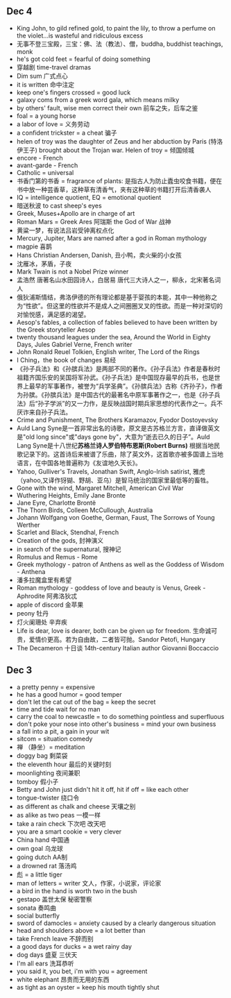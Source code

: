 ## Dec 4
- King John, to gild refined gold, to paint the lily, to throw a perfume on the violet...is wasteful and ridiculous excess
- 无事不登三宝殿，三宝：佛、法（教法）、僧，buddha, buddhist teachings, monk
- he's got cold feet = fearful of doing something
- 穿越剧 time-travel dramas
- Dim sum 广式点心
- it is written 命中注定
- keep one's fingers crossed = good luck
- galaxy coms from a greek word gala, which means milky
- by others' fault, wise men correct their own 前车之失，后车之鉴
- foal = a young horse
- a labor of love = 义务劳动
- a confident trickster = a cheat 骗子
- helen of troy was the daughter of Zeus and her abduction by Paris (特洛伊王子) brought about the Trojan war. Helen of troy = 倾国倾城
- encore - French
- avant-garde - French
- Catholic = universal
- 书香门第的书香 = fragrance of plants: 是指古人为防止蠹虫咬食书籍，便在书中放一种芸香草，这种草有清香气，夹有这种草的书籍打开后清香袭人
- IQ = intelligence quotient, EQ = emotional quotient
- 暗送秋波 to cast sheep's eyes 
- Greek, Muses+Apollo are in charge of art
- Roman Mars = Greek Ares 阿瑞斯 the God of War 战神
- 黄粱一梦，有说法吕岩受钟离权点化
- Mercury, Jupiter, Mars are named after a god in Roman mythology
- magpie 喜鹊
- Hans Christian Andersen, Danish, 丑小鸭，卖火柴的小女孩
- 沈雁冰，茅盾，子夜
- Mark Twain is not a Nobel Prize winner
- 孟浩然 唐著名山水田园诗人，白居易 唐代三大诗人之一，柳永，北宋著名词人
- 俄狄浦斯情结，弗洛伊德的所有理论都是基于婴孩的本能，其中一种他称之为“性欲”。但这里的性欲并不是成人之间圈圈叉叉的性欲。而是一种对深切的对愉悦感，满足感的渴望。
- Aesop's fables, a collection of fables believed to have been written by the Greek storyteller Aesop
- twenty thousand leagues under the sea, Around the World in Eighty Days, Jules Gabriel Verne, French writer
- John Ronald Reuel Tolkien, English writer, The Lord of the Rings
- I Ching，the book of changes 易经
- 《孙子兵法》和《孙膑兵法》是两部不同的著作。《孙子兵法》作者是春秋时祖籍齐国乐安的吴国将军孙武。《孙子兵法》是中国现存最早的兵书，也是世界上最早的军事著作，被誉为“兵学圣典”。《孙膑兵法》古称《齐孙子》，作者为孙膑。《孙膑兵法》是中国古代的最著名中原军事著作之一，也是《孙子兵法》后“孙子学派”的又一力作，是反映战国时期兵家思想的代表作之一。兵不厌诈来自孙子兵法。
- Crime and Punishment, The Brothers Karamazov, Fyodor Dostoyevsky
- Auld Lang Syne是一首非常出名的诗歌，原文是古苏格兰方言，直译做英文是"old long since"或"days gone by"，大意为“逝去已久的日子”。Auld Lang Syne是十八世纪**苏格兰诗人罗伯特布恩斯(Robert Burns)** 根据当地民歌记录下的。这首诗后来被谱了乐曲，除了英文外，这首歌亦被多国谱上当地语言，在中国各地普遍称为《友谊地久天长》。
- Yahoo, Gulliver's Travels, Jonathan Swift, Anglo-Irish satirist, 雅虎（yahoo,又译作犽猢、野胡、亚乌）是智马统治的国家里最低等的畜牲。
- Gone with the wind, Margaret Mitchell, American Civil War
- Wuthering Heights, Emily Jane Bronte
- Jane Eyre, Charlotte Brontë
- The Thorn Birds, Colleen McCullough, Australia
- Johann Wolfgang von Goethe, German, Faust, The Sorrows of Young Werther
- Scarlet and Black, Stendhal, French
- Creation of the gods, 封神演义
- in search of the supernatural, 搜神记
- Romulus and Remus - Rome
- Greek mythology - patron of Anthens as well as the Goddess of Wisdom - Anthena
- 潘多拉魔盒里有希望
- Roman mythology - goddess of love and beauty is Venus, Greek - Aphrodite 阿弗洛狄忒
- apple of discord 金苹果
- peony 牡丹
- 灯火阑珊处 辛弃疾
- Life is dear, love is dearer, both can be given up for freedom. 生命诚可贵，爱情价更高。若为自由故，二者皆可抛。Sandor Petofi, Hungary
- The Decameron 十日谈 14th-century Italian author Giovanni Boccaccio

## Dec 3
* a pretty penny = expensive
* he has a good humor = good temper
* don't let the cat out of the bag = keep the secret
* time and tide wait for no man
* carry the coal to newcastle = to do something pointless and superfluous
* don't poke your nose into other's business = mind your own business
* a fall into a pit, a gain in your wit
* sitcom = situation comedy
* 禅 （静坐）= meditation
* doggy bag 剩菜袋
* the eleventh hour 最后的关键时刻
* moonlighting 夜间兼职
* tomboy 假小子
* Betty and John just didn't hit it off, hit if off = like each other
* tongue-twister 绕口令
* as different as chalk and cheese 天壤之别
* as alike as two peas 一模一样
* take a rain check 下次吧 改天吧
* you are a smart cookie = very clever
* China hand 中国通
* own goal 乌龙球
* going dutch AA制
* a drowned rat 落汤鸡
* 彪 = a little tiger
* man of letters = writer 文人，作家，小说家，评论家
* a bird in the hand is worth two in the bush
* gestapo 盖世太保 秘密警察
* sonata 奏鸣曲
* social butterfly
* sword of damocles = anxiety caused by a clearly dangerous situation
* head and shoulders above = a lot better than
* take French leave 不辞而别
* a good days for ducks = a wet rainy day
* dog days 盛夏 三伏天
* I'm all ears 洗耳恭听
* you said it, you bet, i'm with you = agreement
* white elephant 昂贵而无用的东西
* as tight as an oyster = keep his mouth tightly shut
